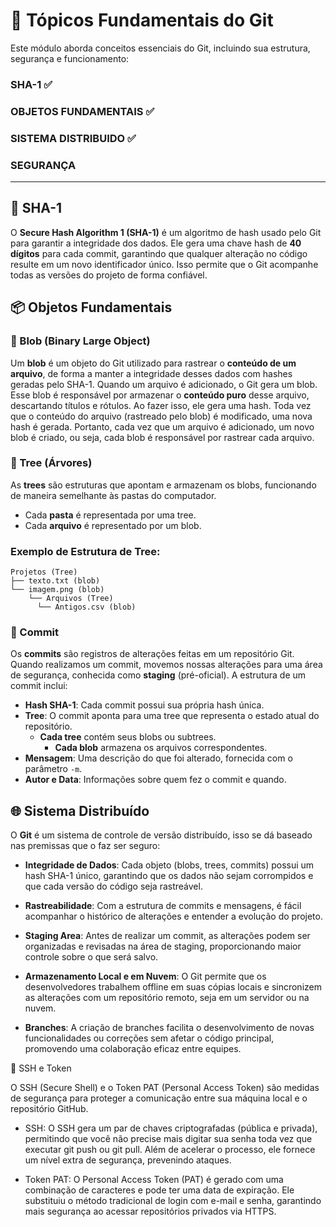 # 📌 Tópicos Fundamentais do Git  

Este módulo aborda conceitos essenciais do Git, incluindo sua estrutura, segurança e funcionamento:

### SHA-1 ✅
### OBJETOS FUNDAMENTAIS ✅
### SISTEMA DISTRIBUIDO ✅
### SEGURANÇA 
---

## 🔹 SHA-1  
O **Secure Hash Algorithm 1 (SHA-1)** é um algoritmo de hash usado pelo Git para garantir a integridade dos dados. 
Ele gera uma chave hash de **40 dígitos** para cada commit, garantindo que qualquer alteração no código resulte em um novo identificador único. 
Isso permite que o Git acompanhe todas as versões do projeto de forma confiável.  


##  📦 Objetos Fundamentais  


### 📁 Blob (Binary Large Object)
Um **blob** é um objeto do Git utilizado para rastrear o **conteúdo de um arquivo**, de forma a manter a integridade desses dados com hashes geradas pelo SHA-1. Quando um arquivo é adicionado, o Git gera um blob. Esse blob é responsável por armazenar o **conteúdo puro** desse arquivo, descartando títulos e rótulos. Ao fazer isso, ele gera uma hash. Toda vez que o conteúdo do arquivo (rastreado pelo blob) é modificado, uma nova hash é gerada. Portanto, cada vez que um arquivo é adicionado, um novo blob é criado, ou seja, cada blob é responsável por rastrear cada arquivo.


### 🌳 Tree (Árvores)
As **trees** são estruturas que apontam e armazenam os blobs, funcionando de maneira semelhante às pastas do computador.

- Cada **pasta** é representada por uma tree.
- Cada **arquivo** é representado por um blob.

### Exemplo de Estrutura de Tree:
```
Projetos (Tree) 
├── texto.txt (blob)
└── imagem.png (blob)
	└── Arquivos (Tree)
	  └── Antigos.csv (blob)
```

### 📅 Commit
Os **commits** são registros de alterações feitas em um repositório Git. Quando realizamos um commit, movemos nossas alterações para uma área de segurança, conhecida como **staging** (pré-oficial). A estrutura de um commit inclui:

- **Hash SHA-1**: Cada commit possui sua própria hash única.
- **Tree**: O commit aponta para uma tree que representa o estado atual do repositório.
  - **Cada tree** contém seus blobs ou subtrees.
    - **Cada blob** armazena os arquivos correspondentes.
- **Mensagem**: Uma descrição do que foi alterado, fornecida com o parâmetro `-m`.
- **Autor e Data**: Informações sobre quem fez o commit e quando.



## 🌐 Sistema Distribuído
O **Git** é um sistema de controle de versão distribuído, isso se dá baseado nas premissas que o faz ser seguro:

- **Integridade de Dados**: Cada objeto (blobs, trees, commits) possui um hash SHA-1 único, garantindo que os dados não sejam corrompidos e que cada versão do código seja rastreável.
  
- **Rastreabilidade**: Com a estrutura de commits e mensagens, é fácil acompanhar o histórico de alterações e entender a evolução do projeto.

- **Staging Area**: Antes de realizar um commit, as alterações podem ser organizadas e revisadas na área de staging, proporcionando maior controle sobre o que será salvo.

- **Armazenamento Local e em Nuvem**: O Git permite que os desenvolvedores trabalhem offline em suas cópias locais e sincronizem as alterações com um repositório remoto, seja em um servidor ou na nuvem.

- **Branches**: A criação de branches facilita o desenvolvimento de novas funcionalidades ou correções sem afetar o código principal, promovendo uma colaboração eficaz entre equipes.



🔑 SSH e Token

O SSH (Secure Shell) e o Token PAT (Personal Access Token) são medidas de segurança para proteger a comunicação entre sua máquina local e o repositório GitHub.

- SSH: O SSH gera um par de chaves criptografadas (pública e privada), permitindo que você não precise mais digitar sua senha toda vez que executar git push ou git pull. 
Além de acelerar o processo, ele fornece um nível extra de segurança, prevenindo ataques.

- Token PAT: O Personal Access Token (PAT) é gerado com uma combinação de caracteres e pode ter uma data de expiração. 
Ele substituiu o método tradicional de login com e-mail e senha, garantindo mais segurança ao acessar repositórios privados via HTTPS.




